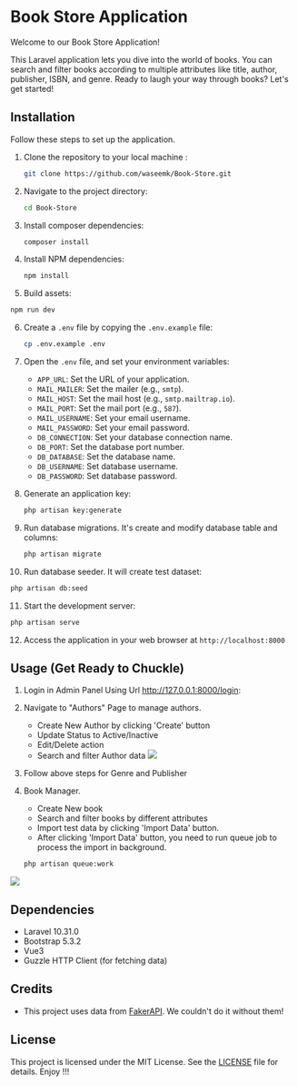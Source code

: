 # Book Store Application

Welcome to our Book Store Application! 

This Laravel application lets you dive into the world of books. You can search and filter books according to
multiple attributes like title, author, publisher, ISBN, and genre. Ready to laugh your way through books? Let's get started!

## Installation

Follow these steps to set up the application.

1. Clone the repository to your local machine :

   ```bash
   git clone https://github.com/waseemk/Book-Store.git
   ```

2. Navigate to the project directory:

   ```bash
   cd Book-Store
   ```

3. Install composer dependencies:

   ```bash
   composer install
   ```
4. Install NPM dependencies:

   ```bash
   npm install
   ```

5. Build assets:

```bash
npm run dev
```

6. Create a `.env` file by copying the `.env.example` file:

   ```bash
   cp .env.example .env
   ```

7. Open the `.env` file, and set your environment variables:

   - `APP_URL`: Set the URL of your application.
   - `MAIL_MAILER`: Set the mailer (e.g., `smtp`).
   - `MAIL_HOST`: Set the mail host (e.g., `smtp.mailtrap.io`).
   - `MAIL_PORT`: Set the mail port (e.g., `587`).
   - `MAIL_USERNAME`: Set your email username.
   - `MAIL_PASSWORD`: Set your email password.
   - `DB_CONNECTION`: Set your database connection name.
   - `DB_PORT`: Set the database port number.
   - `DB_DATABASE`: Set the database name.
   - `DB_USERNAME`: Set database username.
   - `DB_PASSWORD`: Set database password.

8. Generate an application key:

   ```bash
   php artisan key:generate
   ```

9. Run database migrations. It's create and modify database table and columns:

   ```bash
   php artisan migrate
   ```

10. Run database seeder. It will create test dataset:

   ```bash
   php artisan db:seed
   ```

11. Start the development server:

   ```bash
   php artisan serve
   ```

12. Access the application in your web browser at `http://localhost:8000`

## Usage (Get Ready to Chuckle)

1. Login in Admin Panel Using Url http://127.0.0.1:8000/login:

2. Navigate to "Authors" Page to manage authors.
   - Create New Author by clicking 'Create' button
   - Update Status to Active/Inactive
   - Edit/Delete action
   - Search and filter Author data
![](https://prnt.sc/CaaP_PXkubvW)

3. Follow above steps for Genre and Publisher

4. Book Manager.
   - Create New book
   - Search and filter books by different attributes
   - Import test data by clicking 'Import Data' button.
   - After clicking 'Import Data' button, you need to run queue job to process the import in background.
   ```bash
   php artisan queue:work
   ```
![](https://prnt.sc/rMSU2ylR1EHc)


## Dependencies

- Laravel 10.31.0
- Bootstrap 5.3.2
- Vue3
- Guzzle HTTP Client (for fetching data)

## Credits

- This project uses data from [FakerAPI](https://fakerapi.it/api/v1/books?_quantity=100). We couldn't do it without them!

## License

This project is licensed under the MIT License. See the [LICENSE](LICENSE) file for details. Enjoy !!! 
